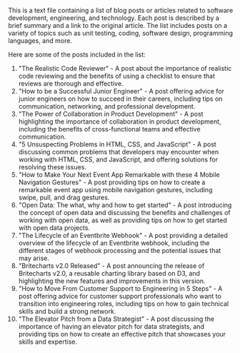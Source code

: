 
This is a text file containing a list of blog posts or articles related to software development, engineering, and technology. Each post is described by a brief summary and a link to the original article. The list includes posts on a variety of topics such as unit testing, coding, software design, programming languages, and more.

Here are some of the posts included in the list:

1. "The Realistic Code Reviewer" - A post about the importance of realistic code reviewing and the benefits of using a checklist to ensure that reviews are thorough and effective.
2. "How to be a Successful Junior Engineer" - A post offering advice for junior engineers on how to succeed in their careers, including tips on communication, networking, and professional development.
3. "The Power of Collaboration in Product Development" - A post highlighting the importance of collaboration in product development, including the benefits of cross-functional teams and effective communication.
4. "5 Unsuspecting Problems in HTML, CSS, and JavaScript" - A post discussing common problems that developers may encounter when working with HTML, CSS, and JavaScript, and offering solutions for resolving these issues.
5. "How to Make Your Next Event App Remarkable with these 4 Mobile Navigation Gestures" - A post providing tips on how to create a remarkable event app using mobile navigation gestures, including swipe, pull, and drag gestures.
6. "Open Data: The what, why and how to get started" - A post introducing the concept of open data and discussing the benefits and challenges of working with open data, as well as providing tips on how to get started with open data projects.
7. "The Lifecycle of an Eventbrite Webhook" - A post providing a detailed overview of the lifecycle of an Eventbrite webhook, including the different stages of webhook processing and the potential issues that may arise.
8. "Britecharts v2.0 Released" - A post announcing the release of Britecharts v2.0, a reusable charting library based on D3, and highlighting the new features and improvements in this version.
9. "How to Move From Customer Support to Engineering in 5 Steps" - A post offering advice for customer support professionals who want to transition into engineering roles, including tips on how to gain technical skills and build a strong network.
10. "The Elevator Pitch from a Data Strategist" - A post discussing the importance of having an elevator pitch for data strategists, and providing tips on how to create an effective pitch that showcases your skills and expertise.